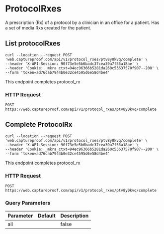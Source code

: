 # ProtocolRxes

A prescription (Rx) of a protocol by a clinician in an office for a patient. Has a set of media Rxs created for the patient.

## List protocolRxes

```shell
curl --location --request POST 'web.captureproof.com/api/v1/protocol_rxes/ptv8y0kvq/complete' \
--header 'X-API-Session: 90f73e5e5b6badc37cea39a7f56a18ae' \
--header 'Cookie: _mkra_ctxt=94ec96366b5281da260c53637570f907--200' \
--form 'token=ad76cab7944b0e32ce4595d6e58d4be4'
```

This endpoint completes protocol_rx

### HTTP Request

`POST https://web.captureproof.com/api/v1/protocol_rxes/ptv8y0kvq/complete`


## Complete ProtocolRx


```shell
curl --location --request POST 'web.captureproof.com/api/v1/protocol_rxes/ptv8y0kvq/complete' \
--header 'X-API-Session: 90f73e5e5b6badc37cea39a7f56a18ae' \
--header 'Cookie: _mkra_ctxt=94ec96366b5281da260c53637570f907--200' \
--form 'token=ad76cab7944b0e32ce4595d6e58d4be4'
```

This endpoint completes protocol_rx

### HTTP Request

`POST https://web.captureproof.com/api/v1/protocol_rxes/ptv8y0kvq/complete`

### Query Parameters

Parameter | Default | Description
--------- | ------- | -----------
all |  | false | Allow to see all protocol_rxes
